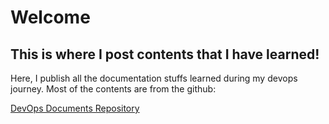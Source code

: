 # Welcome 
## This is where I post contents that I have learned! 

Here, I publish all the documentation stuffs learned during my devops journey. Most of the contents are from the github: 

<a href="https://github.com/ashokitschool/DevOps-Documents/tree/main" target="_blank">DevOps Documents Repository</a>